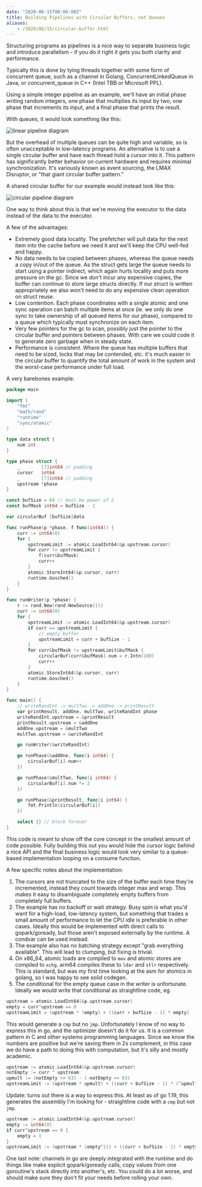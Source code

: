 ```yaml
---
date: "2020-06-15T00:00:00Z"
title: Building Pipelines with Circular Buffers, not Queues
aliases:
    - /2020/06/15/circular-buffer.html
---
```


Structuring programs as pipelines is a nice way to separate business logic and
introduce parallelism - if you do it right it gets you both clarity and
performance.

Typically this is done by tying threads together with some form of concurrent
queue, such as a channel in Golang, ConcurrentLinkedQueue in Java, or
concurrent_queue in C++ (Intel TBB or Microsoft PPL). 

Using a simple integer pipeline as an example, we'll have an initial phase
writing random integers, one phase that multiplies its input by two, one phase
that increments its input, and a final phase that prints the result.

With queues, it would look something like this:

![linear pipeline diagram](linear_pipeline.png)

But the overhead of multiple queues can be quite high and variable, so is often
unacceptable in low-latency programs. An alternative is to use a single
circular buffer and have each thread hold a cursor into it. This pattern has
significantly better behavior on current hardware and requires minimal
synchronization. It's variously known as event sourcing, the LMAX Disruptor, or
"that giant circular buffer pattern."

A shared circular buffer for our example would instead look like this:

![circular pipeline diagram](circular_pipeline.png)

One way to think about this is that we're moving the executor to the data instead
of the data to the executor.

A few of the advantages:
* Extremely good data locality. The prefetcher will pull data for the next item
  into the cache before we need it and we'll keep the CPU well-fed and happy. 
* No data needs to be copied between phases, whereas the queue needs a copy
  in/out of the queue. As the struct gets large the queue needs to start using
a pointer indirect, which again hurts locality and puts more pressure on the
gc. Since we don't incur any expensive copies, the buffer can continue to store
large structs directly. If our struct is written appropriately we also won't
need to do any expensive clean operation on struct reuse.
* Low contention. Each phase coordinates with a single atomic and one sync
  operation can batch multiple items at once (ie. we only do one sync to take
ownership of all queued items for our phase), compared to a queue which
typically must synchronize on each item. 
* Very few pointers for the gc to scan, possibly just the pointer to the
  circular buffer and pointers between phases. With care we could code it to
generate zero garbage when in steady state.
* Performance is consistent. Where the queue has multiple buffers that need to
  be sized, locks that may be contended, etc. it's much easier in the circular
buffer to quantify the total amount of work in the system and the worst-case
performance under full load.

A very barebones example:
```go
package main

import (
	"fmt"
	"math/rand"
	"runtime"
	"sync/atomic"
)

type data struct {
	num int
}

type phase struct {
	_        [7]int64 // padding
	cursor   int64
	_        [7]int64 // padding
	upstream *phase
}

const bufSize = 64 // must be power of 2
const bufMask int64 = bufSize - 1

var circularBuf [bufSize]data

func runPhase(p *phase, f func(int64)) {
	curr := int64(0)
	for {
		upstreamLimit := atomic.LoadInt64(&p.upstream.cursor)
		for curr != upstreamLimit {
			f(curr&bufMask)
			curr++
		}
		atomic.StoreInt64(&p.cursor, curr)
		runtime.Gosched()
	}
}

func runWriter(p *phase) {
	r := rand.New(rand.NewSource(1))
	curr := int64(0)
	for {
		upstreamLimit := atomic.LoadInt64(&p.upstream.cursor)
		if curr == upstreamLimit {
			// empty buffer
			upstreamLimit = curr + bufSize - 1
		}
		for curr&bufMask != upstreamLimit&bufMask {
			circularBuf[curr&bufMask].num = r.Intn(100)
			curr++
		}
		atomic.StoreInt64(&p.cursor, curr)
		runtime.Gosched()
	}
}

func main() {
	// writeRandInt -> multTwo -> addOne -> printResult
	var printResult, addOne, multTwo, writeRandInt phase
	writeRandInt.upstream = &printResult
	printResult.upstream = &addOne
	addOne.upstream = &multTwo
	multTwo.upstream = &writeRandInt

	go runWriter(&writeRandInt)

	go runPhase(&addOne, func(i int64) {
		circularBuf[i].num++
	})

	go runPhase(&multTwo, func(i int64) {
		circularBuf[i].num *= 2
	})

	go runPhase(&printResult, func(i int64) {
		fmt.Println(circularBuf[i])
	})

	select {} // block forever
}
```

This code is meant to show off the core concept in the smallest amount of code
possible. Fully building this out you would hide the cursor logic behind a nice
API and the final business logic would look very similar to a queue-based
implementation looping on a consume function.

A few specific notes about the implementation:
1. The cursors are not truncated to the size of the buffer each time they're
   incremented, instead they count towards integer max and wrap. This makes it
easy to disambiguate completely empty buffers from completely full buffers.
2. The example has no backoff or wait strategy. Busy spin is what you'd want
   for a high-load, low-latency system, but something that trades a small
amount of performance to let the CPU idle is preferable in other cases. Ideally
this would be implemented with direct calls to gopark/goready, but those aren't
exposed externally by the runtime. A condvar can be used instead.
3. The example also has no batching strategy except "grab everything
   available". This will lead to clumping, but fixing is trivial.
4. On x86_64, atomic loads are compiled to `mov` and atomic stores are compiled
   to `xchg`. arm64 compiles these to `ldar` and `stlr` respectively. This is
standard, but was my first time looking at the asm for atomics in golang, so I
was happy to see solid codegen.
5. The conditional for the empty queue case in the writer is unfortunate.
   Ideally we would write that conditional as straightline code, eg.
```go
upstream = atomic.LoadInt64(&p.upstream.cursor)
empty = curr^upstream == 0
upstreamLimit = (upstream * !empty) + ((curr + bufSize - 1) * empty)
```
This would generate a `cmp` but no `jmp`. Unfortunately I know of no way to
express this in go, and the optimizer doesn't do it for us. It is a common pattern
in C and other systems programming languages.
Since we know the numbers are positive but we're saving them in 2s complement,
in this case we do have a path to doing this with computation, but it's
silly and mostly academic.
```go
upstream := atomic.LoadInt64(&p.upstream.cursor)
notEmpty := curr ^ upstream
upmult := (notEmpty >> 63) - (-notEmpty >> 63)                                                                                                                                                  
upstreamLimit := (upstream * upmult) + ((curr + bufSize - 1) * (^upmult & 1)) 
```
Update: turns out there is a way to express this. At least as of go 1.19, this
generates the assembly I'm looking for - straightline code with a `cmp` but not `jmp`.
```go
upstream := atomic.LoadInt64(&p.upstream.cursor)
empty := int64(0)
if curr^upstream == 0 {
    empty = 1
}
upstreamLimit := (upstream * (empty^1)) + ((curr + bufSize - 1) * empty)
```

One last note: channels in go are deeply integrated with the runtime and do
things like make explicit gopark/goready calls, copy values from one
goroutine's stack directly into another's, etc. You could do a lot worse, and
should make sure they don't fit your needs before rolling your own.
